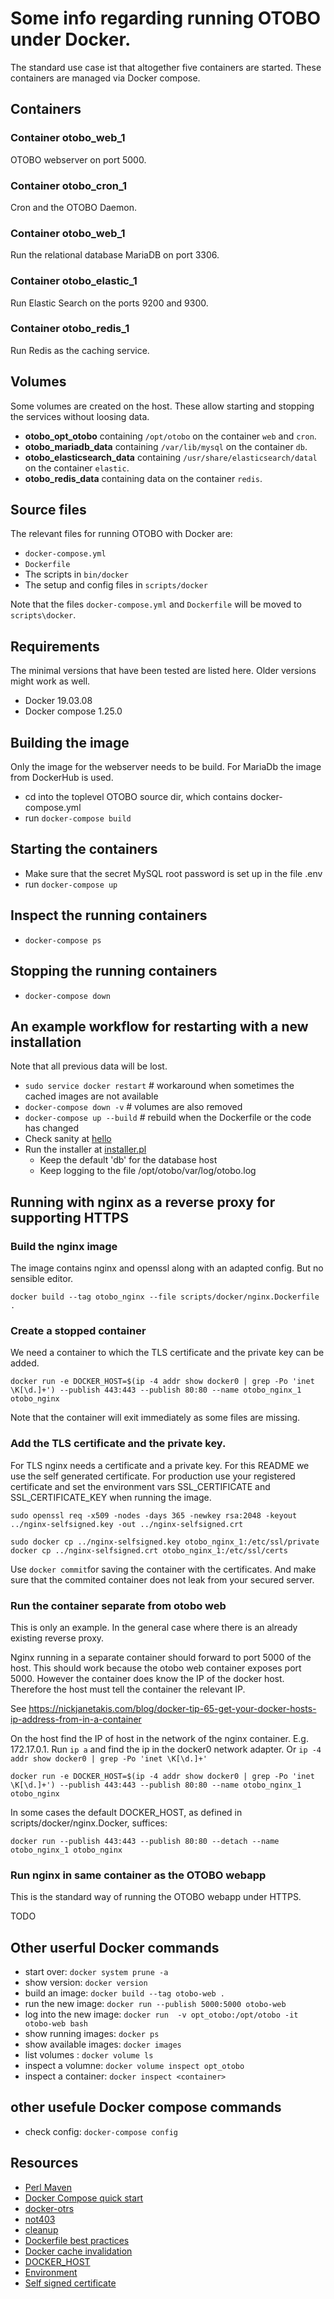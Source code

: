 # Some info regarding running OTOBO under Docker.

The standard use case ist that altogether five containers are started.
These containers are managed via Docker compose.

## Containers

### Container otobo_web_1

OTOBO webserver on port 5000.

### Container otobo_cron_1

Cron and the OTOBO Daemon.

### Container otobo_web_1

Run the relational database MariaDB on port 3306.

### Container otobo_elastic_1

Run Elastic Search on the ports 9200 and 9300.

### Container otobo_redis_1

Run Redis as the caching service.

## Volumes

Some volumes are created on the host. These allow starting and stopping the services without loosing data.

* **otobo_opt_otobo** containing `/opt/otobo` on the container `web` and `cron`.
* **otobo_mariadb_data** containing `/var/lib/mysql` on the container `db`.
* **otobo_elasticsearch_data** containing `/usr/share/elasticsearch/datal` on the container `elastic`.
* **otobo_redis_data** containing data on the container `redis`.

## Source files

The relevant files for running OTOBO with Docker are:

* `docker-compose.yml`
* `Dockerfile`
* The scripts in `bin/docker`
* The setup and config files in `scripts/docker`

Note that the files `docker-compose.yml` and `Dockerfile` will be moved to `scripts\docker`.

## Requirements

The minimal versions that have been tested are listed here. Older versions might work as well.

* Docker 19.03.08
* Docker compose 1.25.0

## Building the image

Only the image for the webserver needs to be build. For MariaDb the image from DockerHub is used.

* cd into the toplevel OTOBO source dir, which contains docker-compose.yml
* run `docker-compose build`

## Starting the containers

* Make sure that the secret MySQL root password is set up in the file .env
* run `docker-compose up`

## Inspect the running containers

* `docker-compose ps`

## Stopping the running containers

* `docker-compose down`

## An example workflow for restarting with a new installation

Note that all previous data will be lost.

* `sudo service docker restart`    # workaround when sometimes the cached images are not available
* `docker-compose down -v`         # volumes are also removed
* `docker-compose up --build`      # rebuild when the Dockerfile or the code has changed
* Check sanity at [hello](http://localhost:5000/hello)
* Run the installer at [installer.pl](http://localhost:5000/otobo/installer.pl)
    * Keep the default 'db' for the database host
    * Keep logging to the file /opt/otobo/var/log/otobo.log

## Running with nginx as a reverse proxy for supporting HTTPS

### Build the nginx image

The image contains nginx and openssl along with an adapted config. But no sensible editor.

`docker build --tag otobo_nginx --file scripts/docker/nginx.Dockerfile .`

### Create a stopped container

We need a container to which the TLS certificate and the private key can be added.

`docker run -e DOCKER_HOST=$(ip -4 addr show docker0 | grep -Po 'inet \K[\d.]+') --publish 443:443 --publish 80:80 --name otobo_nginx_1 otobo_nginx`

Note that the container will exit immediately as some files are missing.

### Add the TLS certificate and the private key.

For TLS nginx needs a certificate and a private key. For this README we use the self generated certificate.
For production use your registered certificate and set the environment vars SSL_CERTIFICATE and SSL_CERTIFICATE_KEY
when running the image.

`sudo openssl req -x509 -nodes -days 365 -newkey rsa:2048 -keyout ../nginx-selfsigned.key -out ../nginx-selfsigned.crt`

`sudo docker cp ../nginx-selfsigned.key otobo_nginx_1:/etc/ssl/private`
`docker cp ../nginx-selfsigned.crt otobo_nginx_1:/etc/ssl/certs`

Use `docker commit`for saving the container with the certificates. And make sure that the commited container
does not leak from your secured server.

### Run the container separate from otobo web

This is only an example. In the general case where there is an already existing reverse proxy.

Nginx running in a separate container should forward to port 5000 of the host.
This should work because the otobo web container exposes port 5000.
However the container does know the IP of the docker host. Therefore the host must tell the container
the relevant IP.

See https://nickjanetakis.com/blog/docker-tip-65-get-your-docker-hosts-ip-address-from-in-a-container

On the host find the IP of host in the network of the nginx container. E.g. 172.17.0.1.
Run `ip a` and find the ip in the docker0 network adapter.
Or `ip -4 addr show docker0 | grep -Po 'inet \K[\d.]+'`

`docker run -e DOCKER_HOST=$(ip -4 addr show docker0 | grep -Po 'inet \K[\d.]+') --publish 443:443 --publish 80:80 --name otobo_nginx_1 otobo_nginx`

In some cases the default DOCKER_HOST, as defined in scripts/docker/nginx.Docker, suffices:

`docker run --publish 443:443 --publish 80:80 --detach --name otobo_nginx_1 otobo_nginx`

### Run nginx in same container as the OTOBO webapp

This is the standard way of running the OTOBO webapp under HTTPS.

TODO

## Other userful Docker commands

* start over:             `docker system prune -a`
* show version:           `docker version`
* build an image:         `docker build --tag otobo-web .`
* run the new image:      `docker run --publish 5000:5000 otobo-web`
* log into the new image: `docker run  -v opt_otobo:/opt/otobo -it otobo-web bash`
* show running images:    `docker ps`
* show available images:  `docker images`
* list volumes :          `docker volume ls`
* inspect a volumne:      `docker volume inspect opt_otobo`
* inspect a container:    `docker inspect <container>`

## other usefule Docker compose commands

* check config:          `docker-compose config`

## Resources

* [Perl Maven](https://perlmaven.com/getting-started-with-perl-on-docker)
* [Docker Compose quick start](http://mfg.fhstp.ac.at/development/webdevelopment/docker-compose-ein-quick-start-guide/)
* [docker-otrs](https://github.com/juanluisbaptiste/docker-otrs/)
* [not403](http://not403.blogspot.com/search/label/otrs)
* [cleanup](https://forums.docker.com/t/command-to-remove-all-unused-images)
* [Dockerfile best practices](https://www.docker.com/blog/intro-guide-to-dockerfile-best-practices/)
* [Docker cache invalidation](https://stackoverflow.com/questions/34814669/when-does-docker-image-cache-invalidation-occur)
* [DOCKER_HOST](https://nickjanetakis.com/blog/docker-tip-65-get-your-docker-hosts-ip-address-from-in-a-container)
* [Environment](https://vsupalov.com/docker-arg-env-variable-guide/)
* [Self signed certificate](https://www.digitalocean.com/community/tutorials/how-to-create-a-self-signed-ssl-certificate-for-nginx-in-ubuntu-18-04)
